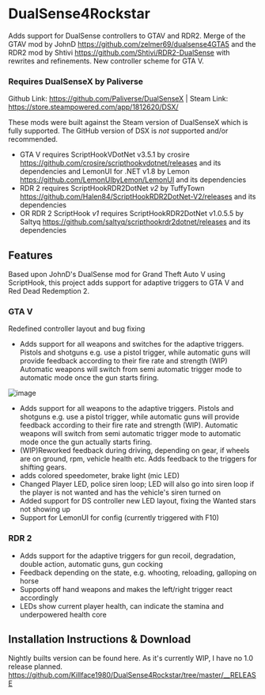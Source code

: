 # DualSense4Rockstar

Adds support for DualSense controllers to GTAV and RDR2.
Merge of the GTAV mod by JohnD https://github.com/zelmer69/dualsense4GTA5 and the RDR2 mod by Shtivi https://github.com/Shtivi/RDR2-DualSense
 with rewrites and refinements.
New controller scheme for GTA V.

### Requires DualSenseX by Paliverse
Github Link: https://github.com/Paliverse/DualSenseX | Steam Link:  https://store.steampowered.com/app/1812620/DSX/

These mods were built against the Steam version of DualSenseX which is fully supported. The GitHub version of DSX is *not* supported and/or recommended.

- GTA V requires ScriptHookVDotNet v3.5.1 by crosire https://github.com/crosire/scripthookvdotnet/releases and its dependencies and LemonUI for .NET v1.8 by Lemon https://github.com/LemonUIbyLemon/LemonUI and its dependencies
- RDR 2 requires ScriptHookRDR2DotNet *v2* by TuffyTown https://github.com/Halen84/ScriptHookRDR2DotNet-V2/releases and its dependencies
- OR RDR 2 ScriptHook *v1* requires ScriptHookRDR2DotNet v1.0.5.5 by Saltyq https://github.com/saltyq/scripthookrdr2dotnet/releases and its dependencies

## Features
Based upon JohnD's DualSense mod for Grand Theft Auto V using ScriptHook, this project adds support for adaptive triggers to GTA V and Red Dead Redemption 2.

### GTA V
Redefined controller layout and bug fixing
- Adds support for all weapons and switches for the adaptive triggers. Pistols and shotguns e.g. use a pistol trigger, while automatic guns will provide feedback according to their fire rate and strength (WIP) Automatic weapons will switch from semi automatic trigger mode to automatic mode once the gun starts firing.


![image](https://user-images.githubusercontent.com/16738568/190234195-d3b623f1-ab29-48db-b357-997e5ba13d5f.png)

- Adds support for all weapons to the adaptive triggers. Pistols and shotguns e.g. use a pistol trigger, while automatic guns will provide feedback according to their fire rate and strength (WIP). Automatic weapons will switch from semi automatic trigger mode to automatic mode once the gun actually starts firing.
- (WIP)Reworked feedback during driving, depending on gear, if wheels are on ground, rpm, vehicle health etc. Adds feedback to the triggers for shifting gears.
- adds colored speedometer, brake light (mic LED)
- Changed Player LED, police siren loop; LED will also go into siren loop if the player is not wanted and has the vehicle's siren turned on
- Added support for DS controller new LED layout, fixing the Wanted stars not showing up
- Support for LemonUI for config (currently triggered with F10)

### RDR 2
- Adds support for the adaptive triggers for gun recoil, degradation, double action, automatic guns, gun cocking
- Feedback depending on the state, e.g. whooting, reloading, galloping on horse
- Supports off hand weapons and makes the left/right trigger react accordingly
- LEDs show current player health, can indicate the stamina and underpowered health core

## Installation Instructions & Download
Nightly builts version can be found here. As it's currently WIP, I have no 1.0 release planned.
https://github.com/Killface1980/DualSense4Rockstar/tree/master/__RELEASE

